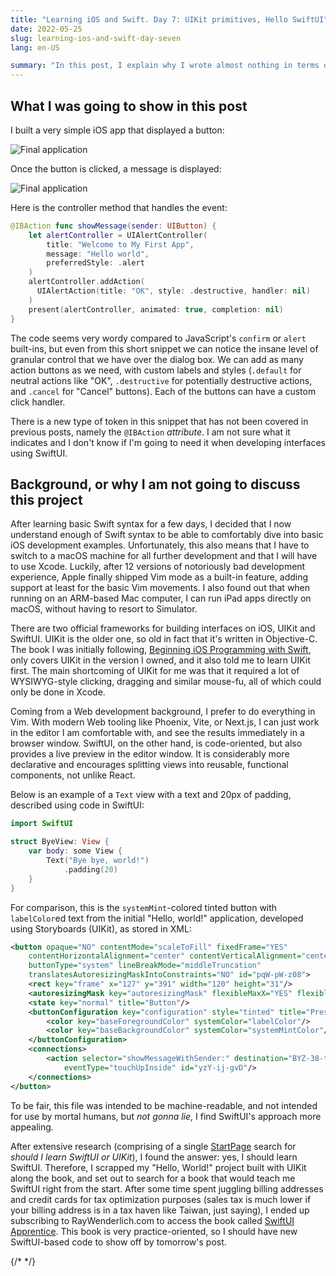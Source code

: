 ```yaml
---
title: "Learning iOS and Swift. Day 7: UIKit primitives, Hello SwiftUI"
date: 2022-05-25
slug: learning-ios-and-swift-day-seven
lang: en-US

summary: "In this post, I explain why I wrote almost nothing in terms of code today and why I decided to switch from UIKit to SwiftUI."
---
```


## What I was going to show in this post

I built a very simple iOS app that displayed a button:

![Final application](/images/ios-7/final-product.webp)

Once the button is clicked, a message is displayed:

![Final application](/images/ios-7/message.webp)

Here is the controller method that handles the event:

```swift
@IBAction func showMessage(sender: UIButton) {
    let alertController = UIAlertController(
        title: "Welcome to My First App",
        message: "Hello world",
        preferredStyle: .alert
    )
    alertController.addAction(
      UIAlertAction(title: "OK", style: .destructive, handler: nil)
    )
    present(alertController, animated: true, completion: nil)
}
```

The code seems very wordy compared to JavaScript's `confirm` or `alert` built-ins, but even from this short snippet we can notice the insane level of granular control that we have over the dialog box. We can add as many action buttons as we need, with custom labels and styles (`.default` for neutral actions like "OK", `.destructive` for potentially destructive actions, and `.cancel` for "Cancel" buttons). Each of the buttons can have a custom click handler.

There is a new type of token in this snippet that has not been covered in previous posts, namely the `@IBAction` _attribute_.
I am not sure what it indicates and I don't know if I'm going to need it when developing interfaces using SwiftUI.

## Background, or why I am not going to discuss this project

After learning basic Swift syntax for a few days, I decided that I now understand enough of Swift syntax to be able to comfortably dive into basic iOS development examples.
Unfortunately, this also means that I have to switch to a macOS machine for all further development and that I will have to use Xcode.
Luckily, after 12 versions of notoriously bad development experience, Apple finally shipped Vim mode as a built-in feature, adding support at least for the basic Vim movements.
I also found out that when running on an ARM-based Mac computer, I can run iPad apps directly on macOS, without having to resort to Simulator.

There are two official frameworks for building interfaces on iOS, UIKit and SwiftUI.
UIKit is the older one, so old in fact that it's written in Objective-C.
The book I was initially following, [Beginning iOS Programming with Swift](https://www.appcoda.com/swift/), only covers UIKit in the version I owned, and it also told me to learn UIKit first.
The main shortcoming of UIKit for me was that it required a lot of WYSIWYG-style clicking, dragging and similar mouse-fu, all of which could only be done in Xcode.

Coming from a Web development background, I prefer to do everything in Vim.
With modern Web tooling like Phoenix, Vite, or Next.js, I can just work in the editor I am comfortable with, and see the results immediately in a browser window.
SwiftUI, on the other hand, is code-oriented, but also provides a live preview in the editor window.
It is considerably more declarative and encourages splitting views into reusable, functional components, not unlike React.

Below is an example of a `Text` view with a text and 20px of padding, described using code in SwiftUI:

```swift
import SwiftUI

struct ByeView: View {
    var body: some View {
        Text("Bye bye, world!")
            .padding(20)
    }
}
```

For comparison, this is the `systemMint`-colored tinted button with `labelColor`ed text from the initial "Hello, world!" application, developed using Storyboards (UIKit), as stored in XML:

```xml
<button opaque="NO" contentMode="scaleToFill" fixedFrame="YES"
    contentHorizontalAlignment="center" contentVerticalAlignment="center"
    buttonType="system" lineBreakMode="middleTruncation"
    translatesAutoresizingMaskIntoConstraints="NO" id="pqW-pW-z08">
    <rect key="frame" x="127" y="391" width="120" height="31"/>
    <autoresizingMask key="autoresizingMask" flexibleMaxX="YES" flexibleMaxY="YES"/>
    <state key="normal" title="Button"/>
    <buttonConfiguration key="configuration" style="tinted" title="Press me!">
        <color key="baseForegroundColor" systemColor="labelColor"/>
        <color key="baseBackgroundColor" systemColor="systemMintColor"/>
    </buttonConfiguration>
    <connections>
        <action selector="showMessageWithSender:" destination="BYZ-38-t0r"
            eventType="touchUpInside" id="yzY-ij-gvD"/>
    </connections>
</button>
```

To be fair, this file was intended to be machine-readable, and not intended for use by mortal humans, but _not gonna lie_, I find SwiftUI's approach more appealing.

After extensive research (comprising of a single [StartPage](https://www.startpage.com/) search for _should I learn SwiftUI or UIKit_), I found the answer: yes, I should learn SwiftUI.
Therefore, I scrapped my "Hello, World!" project built with UIKit along the book, and set out to search for a book that would teach me SwiftUI right from the start.
After some time spent juggling billing addresses and credit cards for tax optimization purposes (sales tax is much lower if your billing address is in a tax haven like Taiwan, just saying), I ended up subscribing to RayWenderlich.com to access the book called [SwiftUI Apprentice](https://www.raywenderlich.com/books/swiftui-apprentice).
This book is very practice-oriented, so I should have new SwiftUI-based code to show off by tomorrow's post.

{/* <!-- https://developer.apple.com/design/human-interface-guidelines/ios/visual-design/color/#system-colors --> */}
